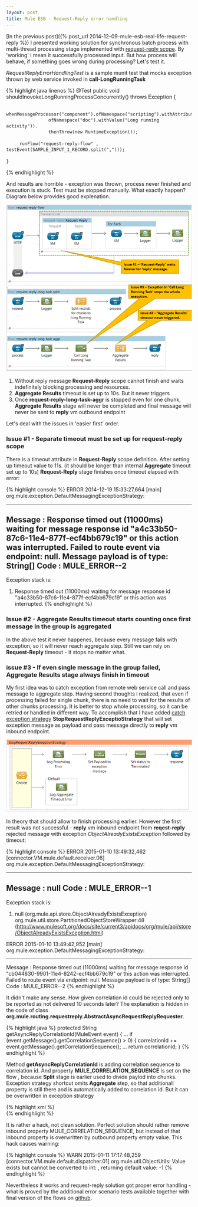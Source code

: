```yaml
---
layout: post
title: Mule ESB - Request-Reply error handling
---
```

[In the previous post]({% post_url 2014-12-09-mule-esb-real-life-request-reply %}) I presented working solution for synchronous batch process with multi-thread processing stage implemented with [request-reply scope](http://www.mulesoft.org/documentation/display/current/Request-Reply+Scope). By 'working' i mean it successfully processed input. But how process will behave, if something goes wrong during processing? Let's test it.

*RequestReplyErrorHandlingTest* is a sample munit test that mocks exception thrown by web service invoked in **call-LongRunningTask**

{% highlight java linenos %}
@Test
	public void shouldInovokeLongRunningProcessConcurrently() throws Exception {
		
		
		whenMessageProcessor("component").ofNamespace("scripting").withAttributes(attribute("name").
					ofNamespace("doc").withValue("Long running activity")).
					thenThrow(new RuntimeException());
		
		 runFlow("request-reply-flow" , testEvent(SAMPLE_INPUT_1_RECORD.split(",")));	
		
	}
{% endhighlight %}

And results are horrible - exception was thrown, process never finished and execution is stuck. Test must be stopped manually. What exactly happen? Diagram below provides good explenation.

![issues-with-no-error-handling](/images/request-reply-error-handling/issues-with-no-error-handling.PNG "Issues with no error handling")

1.	Without reply message **Request-Reply** scope cannot finish and waits indefinitely blocking processing and resources. 
1.	**Aggregate Results** timeout is set up to 10s. But it never triggers
1.	Once **request-reply-long-task-aggr** is stopped even for one chunk, **Aggregate Results** stage will never be completed and final message will never be sent to **reply** vm outbound endpoint

Let's deal with the issues in 'easier first' order.

### Issue #1 - Separate timeout must be set up for request-reply scope
There is a timeout attribute in **Request-Reply** scope definition. After setting up timeout value to 11s. (it should be longer than internal **Aggregate** timeout set up to 10s) **Request-Reply** stage finishes once timeout elapsed with error:

{% highlight console %}
ERROR 2014-12-19 15:33:27,664 [main] org.mule.exception.DefaultMessagingExceptionStrategy: 
********************************************************************************
Message               : Response timed out (11000ms) waiting for message response id "a4c33b50-87c6-11e4-877f-ecf4bb679c19" or this action was interrupted. Failed to route event via endpoint: null. Message payload is of type: String[]
Code                  : MULE_ERROR--2
--------------------------------------------------------------------------------
Exception stack is:
1. Response timed out (11000ms) waiting for message response id "a4c33b50-87c6-11e4-877f-ecf4bb679c19" or this action was interrupted. 
{% endhighlight %}

### Issue #2 - **Aggregate Results** timeout starts counting once first message in the group is aggregated
In the above test it never happenes, because every message fails with exception, so it will never reach aggregate step. Still we can rely on **Request-Reply** timeout - it stops no matter what.

### issue #3 - If even single message in the group failed, **Aggregate Results** stage always finish in timeout
My first idea was to catch exception from remote web service call and pass message to aggregate step. Having second thoughts i realized, that even if processing failed for single chunk, there is no need to wait for the results of other chunks processing. It is better to stop whole processing, so it can be retried or handled in different way. To accomplish that I have added [catch exception strategy](http://www.mulesoft.org/documentation/display/current/Catch+Exception+Strategy) **StopRequestReplyExceptioStrategy** that will set exception message as payload and pass message directly to **reply** vm inbound endpoint.

![issues-with-no-error-handling](/images/request-reply-error-handling/exception-strategy.PNG "Exception Stretegy")

In theory that should allow to finish processing earlier. However the first result was not successful - **reply** vm inbound endpoint from **reqest-reply** rejected message with exception *ObjectAlreadyExistsException* followed by timeout:

{% highlight console %}
ERROR 2015-01-10 13:49:32,462 [connector.VM.mule.default.receiver.06] org.mule.exception.DefaultMessagingExceptionStrategy: 
********************************************************************************
Message               : null
Code                  : MULE_ERROR--1
--------------------------------------------------------------------------------
Exception stack is:
1. null (org.mule.api.store.ObjectAlreadyExistsException)
  org.mule.util.store.PartitionedObjectStoreWrapper:48 (http://www.mulesoft.org/docs/site/current3/apidocs/org/mule/api/store/ObjectAlreadyExistsException.html)

ERROR 2015-01-10 13:49:42,952 [main] org.mule.exception.DefaultMessagingExceptionStrategy: 
********************************************************************************
Message               : Response timed out (11000ms) waiting for message response id "cb044830-9901-11e4-8242-ecf4bb679c19" or this action was interrupted. Failed to route event via endpoint: null. Message payload is of type: String[]
Code                  : MULE_ERROR--2
{% endhighlight %}

It didn't make any sense. How given correlation id could be rejected only to be reported as not delivered 10 seconds later? The explanation is hidden in the code of class **org.mule.routing.requestreply.AbstractAsyncRequestReplyRequester**. 

{% highlight java %}
  protected String getAsyncReplyCorrelationId(MuleEvent event)
    {
        ...
        if (event.getMessage().getCorrelationSequence() > 0)
        {
            correlationId += event.getMessage().getCorrelationSequence();
        ...
        return correlationId;
    }
{% endhighlight %}

Method **getAsyncReplyCorrelationId** is adding correlation sequence to correlation id. And property **MULE_CORRELATION_SEQUENCE** is set on the flow , because **Split** stage is earlier used to divide paylod into chunks. Exception strategy shortcut omits **Aggregate** step, so that additionall property is still there and is automatically added to correlation id. But it can be overwritten in exception strategy

{% highlight xml %}
<set-property propertyName="MULE_CORRELATION_SEQUENCE" value="#['']" doc:name="Property"/>				
{% endhighlight %}

It is rather a hack, not clean solution. Perfect solution should rather remove inbound property MULE_CORRELATION_SEQUENCE, but instead of that inbound property is overwritten by outbound property empty value. This hack causes warning:

{% highlight console %}
WARN  2015-01-11 17:17:48,259 [connector.VM.mule.default.dispatcher.01] org.mule.util.ObjectUtils: Value exists but cannot be converted to int: , returning default value: -1
{% endhighlight %}

Nevertheless it works and request-reply solution got proper error handling - what is proved by the additional error scenario tests available together with final version of the flows on [github](https://github.com/jarent/real-life-request-reply).
